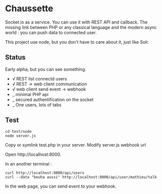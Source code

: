 Chaussette
==========

Socket.io as a service. You can use it with REST API and callback.
The missing link between PHP or any classical language and the modern async world :
you can push data to connected user.

This project use node, but you don't have to care about it, just like Solr.

Status
------

Early alpha, but you can see something.

 * √ REST list connectd users
 * √ REST -> web client communication
 * √ web client send event -> webhook
 * _ minimal PHP api
 * _ secured authentification on the socket
 * _ One users, lots of tabs

Test
----

	cd test/node
	node server.js

Copy or symlink test.php in your server. Modify server.js webhook url

Open http://localhost:8000.

In an another terminal :

	curl http://localhost:8000/api/users
	curl --data "beuha aussi" http://localhost:8000/api/user/mathieu/talk

In the web page, you can send event to your webhook.